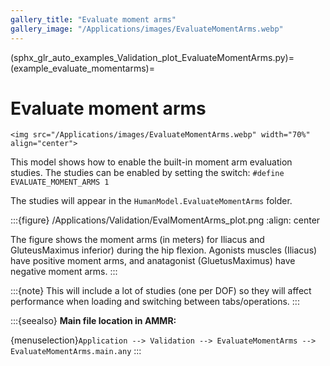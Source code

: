 ```yaml
---
gallery_title: "Evaluate moment arms"
gallery_image: "/Applications/images/EvaluateMomentArms.webp"
---
```


(sphx_glr_auto_examples_Validation_plot_EvaluateMomentArms.py)=
(example_evaluate_momentarms)=
# Evaluate moment arms

````{sidebar} **Example**
<img src="/Applications/images/EvaluateMomentArms.webp" width="70%" align="center">
````

This model shows how to enable the built-in moment arm evaluation studies.
The studies can be enabled by setting the switch: `#define EVALUATE_MOMENT_ARMS 1`

The studies will appear in the `HumanModel.EvaluateMomentArms`
folder.

:::{figure} /Applications/Validation/EvalMomentArms_plot.png
:align: center

The figure shows the moment arms (in meters) for Iliacus and GluteusMaximus inferior) during the hip flexion.
Agonists muscles (Iliacus) have positive moment arms, and anatagonist (GluetusMaximus) have negative moment arms.
:::

:::{note}
This  will include a lot of studies (one per DOF) so they will
affect performance when loading and switching between tabs/operations.
:::



:::{seealso}
**Main file location in AMMR:**

{menuselection}`Application --> Validation --> EvaluateMomentArms --> EvaluateMomentArms.main.any`
:::
